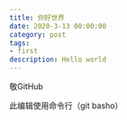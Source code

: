 ```yaml
---
title: 你好世界
date: 2020-3-13 00:00:00
category: post
tags:
- first
description: Hello world
---
```


敬GitHub

此编辑使用命令行（git basho）
